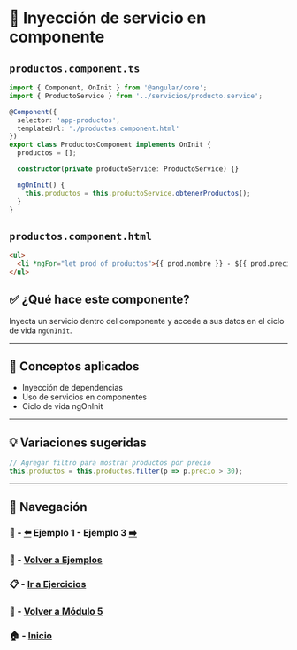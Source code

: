 # 🧪 Inyección de servicio en componente

## `productos.component.ts`
```ts
import { Component, OnInit } from '@angular/core';
import { ProductoService } from '../servicios/producto.service';

@Component({
  selector: 'app-productos',
  templateUrl: './productos.component.html'
})
export class ProductosComponent implements OnInit {
  productos = [];

  constructor(private productoService: ProductoService) {}

  ngOnInit() {
    this.productos = this.productoService.obtenerProductos();
  }
}
```

## `productos.component.html`
```html
<ul>
  <li *ngFor="let prod of productos">{{ prod.nombre }} - ${{ prod.precio }}</li>
</ul>
```

## ✅ ¿Qué hace este componente?
Inyecta un servicio dentro del componente y accede a sus datos en el ciclo de vida `ngOnInit`.

---

## 🧠 Conceptos aplicados
- Inyección de dependencias
- Uso de servicios en componentes
- Ciclo de vida ngOnInit

---

## 💡 Variaciones sugeridas
```ts
// Agregar filtro para mostrar productos por precio
this.productos = this.productos.filter(p => p.precio > 30);
```

---
## 🔁 Navegación

### 🧪 - [⬅️](./Ejemplo_1.md) Ejemplo 1 - Ejemplo 3 [➡️](./Ejemplo_3.md)

### 🧪 - [Volver a Ejemplos](../README.md)

### 📋 - [Ir a Ejercicios](../../Ejercicios/README.md)

### 📘 - [Volver a Módulo 5](../../Modulo_5.md)

### 🏠 - [Inicio](../../../README.md)

